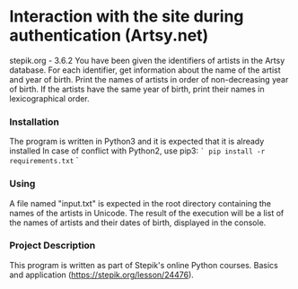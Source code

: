 # Interaction with the site during authentication (Artsy.net)
stepik.org - 3.6.2
You have been given the identifiers of artists in the Artsy database.
For each identifier, get information about the name of the artist and year of birth.
Print the names of artists in order of non-decreasing year of birth. If the artists have the same year of birth, print their names in lexicographical order.
### Installation
The program is written in Python3 and it is expected that it is already installed
In case of conflict with Python2, use pip3:
`` `
pip install -r requirements.txt
`` `
### Using
A file named "input.txt" is expected in the root directory containing the names of the artists in Unicode.
The result of the execution will be a list of the names of artists and their dates of birth, displayed in the console.

### Project Description
This program is written as part of Stepik's online Python courses. Basics and application (https://stepik.org/lesson/24476).
